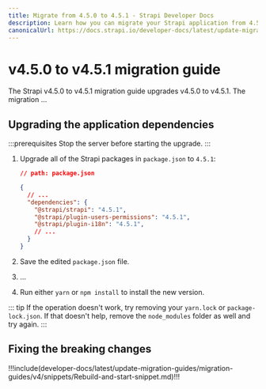 ```yaml
---
title: Migrate from 4.5.0 to 4.5.1 - Strapi Developer Docs
description: Learn how you can migrate your Strapi application from 4.5.0 to 4.5.1.
canonicalUrl: https://docs.strapi.io/developer-docs/latest/update-migration-guides/migration-guides/v4/migration-guide-4.5.0-to-4.5.1.html
---
```


# v4.5.0 to v4.5.1 migration guide

The Strapi v4.5.0 to v4.5.1 migration guide upgrades v4.5.0 to v4.5.1. The migration … 

<!-- TODO: explain what the migration focuses on (i.e. what breaking changes it fixes). -->

## Upgrading the application dependencies

:::prerequisites
Stop the server before starting the upgrade.
:::

<!-- TODO: update version numbers below 👇 -->
1. Upgrade all of the Strapi packages in `package.json` to `4.5.1`:

    ```json
    // path: package.json

    {
      // ...
      "dependencies": {
        "@strapi/strapi": "4.5.1",
        "@strapi/plugin-users-permissions": "4.5.1",
        "@strapi/plugin-i18n": "4.5.1",
        // ...
      }
    }
    ```

2. Save the edited `package.json` file.

<!-- TODO: add additional steps if required -->
3. …

4. Run either `yarn` or `npm install` to install the new version.

::: tip
If the operation doesn't work, try removing your `yarn.lock` or `package-lock.json`. If that doesn't help, remove the `node_modules` folder as well and try again.
:::

## Fixing the breaking changes

<!-- TODO: complete this part -->

!!!include(developer-docs/latest/update-migration-guides/migration-guides/v4/snippets/Rebuild-and-start-snippet.md)!!!
